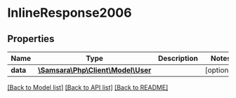 # InlineResponse2006

## Properties
Name | Type | Description | Notes
------------ | ------------- | ------------- | -------------
**data** | [**\Samsara\Php\Client\Model\User**](User.md) |  | [optional] 

[[Back to Model list]](../README.md#documentation-for-models) [[Back to API list]](../README.md#documentation-for-api-endpoints) [[Back to README]](../README.md)


